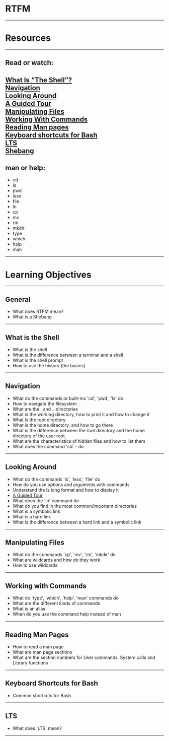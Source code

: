 # RTFM
--------------------------------------------------------------------------


# Resources
--------------------------------------------------------------------------
## Read or watch:
[What Is “The Shell”?](http://linuxcommand.org/lc3_lts0010.php) <br />
[Navigation](http://linuxcommand.org/lc3_lts0020.php) <br />
[Looking Around](http://linuxcommand.org/lc3_lts0030.php) <br />
[A Guided Tour](http://linuxcommand.org/lc3_lts0040.php) <br />
[Manipulating Files](http://linuxcommand.org/lc3_lts0050.php) <br />
[Working With Commands](http://linuxcommand.org/lc3_lts0060.php) <br />
[Reading Man pages](http://linuxcommand.org/lc3_man_pages/man1.html) <br />
[Keyboard shortcuts for Bash](https://www.howtogeek.com/181/keyboard-shortcuts-for-bash-command-shell-for-ubuntu-debian-suse-redhat-linux-etc/) <br />
[LTS](https://wiki.ubuntu.com/LTS) <br />
[Shebang](https://en.wikipedia.org/wiki/Shebang_%28Unix%29) <br />
--------------------------------------------------------------------------
## man or help:
* cd <br />
* ls
* pwd
* less
* file
* ln
* cp
* mv
* rm
* mkdir
* type
* which
* help
* man
--------------------------------------------------------------------------


# Learning Objectives
--------------------------------------------------------------------------
## General
* What does RTFM mean?
* What is a Shebang
--------------------------------------------------------------------------
## What is the Shell
* What is the shell
* What is the difference between a terminal and a shell
* What is the shell prompt
* How to use the history (the basics)
--------------------------------------------------------------------------
## Navigation
* What do the commands or built-ins 'cd', 'pwd', 'ls' do 
* How to navigate the filesystem
* What are the . and .. directories
* What is the working directory, how to print it and how to change it
* What is the root directory
* What is the home directory, and how to go there
* What is the difference between the root directory and the home directory of the user root
* What are the characteristics of hidden files and how to list them
* What does the command 'cd' - do
--------------------------------------------------------------------------
## Looking Around
* What do the commands 'ls', 'less', 'file' do
* How do you use options and arguments with commands
* Understand the ls long format and how to display it
* [A Guided Tour](http://linuxcommand.org/lc3_lts0040.php)
* What does the 'ln' command do
* What do you find in the most common/important directories
* What is a symbolic link
* What is a hard link
* What is the difference between a hard link and a symbolic link
--------------------------------------------------------------------------
## Manipulating Files
* What do the commands 'cp', 'mv', 'rm', 'mkdir' do
* What are wildcards and how do they work
* How to use wildcards
--------------------------------------------------------------------------
## Working with Commands
* What do 'type', 'which', 'help', 'man' commands do
* What are the different kinds of commands
* What is an alias
* When do you use the command help instead of man
--------------------------------------------------------------------------
## Reading Man Pages 
* How to read a man page
* What are man page sections
* What are the section numbers for User commands, System calls and Library functions
--------------------------------------------------------------------------
## Keyboard Shortcuts for Bash
* Common shortcuts for Bash
--------------------------------------------------------------------------
## LTS
* What does 'LTS' mean?
--------------------------------------------------------------------------

























